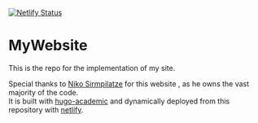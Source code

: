 [![Netlify Status](https://api.netlify.com/api/v1/badges/816336ea-4f3a-4d58-ae0e-5a3245a61727/deploy-status)](https://app.netlify.com/sites/mystifying-swanson-a9e988/deploys)
# MyWebsite
This is the repo for the implementation of my site.

Special thanks to [Niko Sirmpilatze](https://www.nikosirmpilatze.com.) for this website , as he owns the vast majority of the code.  
It is built with [hugo-academic](https://github.com/gcushen/hugo-academic) and dynamically deployed from this repository with [netlify](https://www.netlify.com/).
